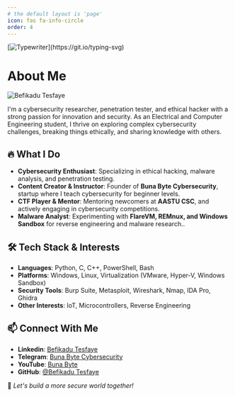 ```yaml
---
# the default layout is 'page'
icon: fas fa-info-circle
order: 4
---
```


[![Typewriter](https://readme-typing-svg.herokuapp.com?font=Orbitron&size=30&duration=4000&color=00FF40&pause=500&center=true&random=false&width=1200&lines=$+Hi+there,+I'm+Befikadu+Tesfaye!+AKA+"0xfke"+👋;)](https://git.io/typing-svg) 

# About Me

![Befikadu Tesfaye](https://media.licdn.com/dms/image/v2/D4E03AQHHHFfsD1k2eg/profile-displayphoto-shrink_400_400/B4EZVG34ybGgAk-/0/1740650812052?e=1749081600&v=beta&t=6MYrt7GtFJ2ckmCCH0dXq8I6EbWO5qEgqXJzPNrOWkU)  

I'm a cybersecurity researcher, penetration tester, and ethical hacker with a strong passion for innovation and security. As an Electrical and Computer Engineering student, I thrive on exploring complex cybersecurity challenges, breaking things ethically, and sharing knowledge with others.

## 🔥 What I Do

- **Cybersecurity Enthusiast**: Specializing in ethical hacking, malware analysis, and penetration testing.
- **Content Creator & Instructor**: Founder of **Buna Byte Cybersecurity**, startup where I teach cybersecurity for beginner levels.
- **CTF Player & Mentor**: Mentoring newcomers at **AASTU CSC**, and actively engaging in cybersecurity competitions.
- **Malware Analyst**: Experimenting with **FlareVM, REMnux, and Windows Sandbox** for reverse engineering and malware research..

## 🛠️ Tech Stack & Interests

- **Languages**: Python, C, C++, PowerShell, Bash
- **Platforms**: Windows, Linux, Virtualization (VMware, Hyper-V, Windows Sandbox)
- **Security Tools**: Burp Suite, Metasploit, Wireshark, Nmap, IDA Pro, Ghidra
- **Other Interests**: IoT, Microcontrollers, Reverse Engineering

## 📫 Connect With Me

- **Linkedin**: [Befikadu Tesfaye](https://www.linkedin.com/in/befikadu-tesfaye)
- **Telegram**: [Buna Byte Cybersecurity](https://t.me/bunabytecs)
- **YouTube**: [Buna Byte](https://www.youtube.com/c/BunaByte)
- **GitHub**: [@Befikadu Tesfaye](https://github.com/0xfke)

🚀 _Let's build a more secure world together!_
